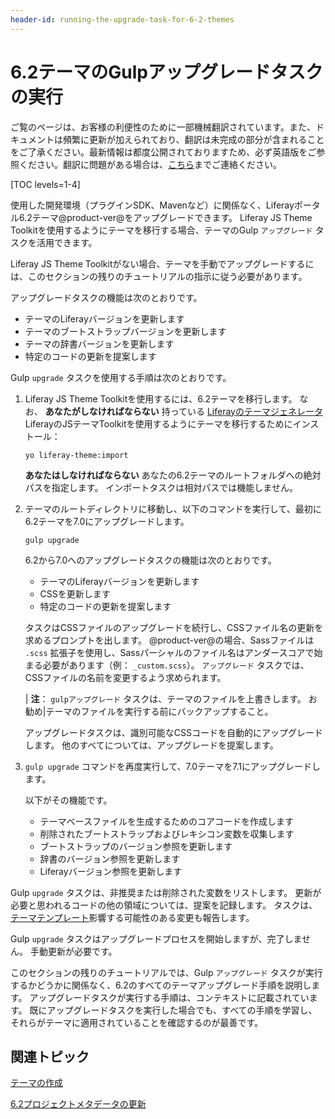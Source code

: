 ```yaml
---
header-id: running-the-upgrade-task-for-6-2-themes
---
```


# 6.2テーマのGulpアップグレードタスクの実行

<p class="alert alert-info"><span class="wysiwyg-color-blue120">ご覧のページは、お客様の利便性のために一部機械翻訳されています。また、ドキュメントは頻繁に更新が加えられており、翻訳は未完成の部分が含まれることをご了承ください。最新情報は都度公開されておりますため、必ず英語版をご参照ください。翻訳に問題がある場合は、<a href="mailto:support-content-jp@liferay.com">こちら</a>までご連絡ください。</span></p>

[TOC levels=1-4]

使用した開発環境（プラグインSDK、Mavenなど）に関係なく、Liferayポータル6.2テーマ@product-ver@をアップグレードできます。 Liferay JS Theme Toolkitを使用するようにテーマを移行する場合、テーマのGulp `アップグレード` タスクを活用できます。

Liferay JS Theme Toolkitがない場合、テーマを手動でアップグレードするには、このセクションの残りのチュートリアルの指示に従う必要があります。

アップグレードタスクの機能は次のとおりです。

  - テーマのLiferayバージョンを更新します
  - テーマのブートストラップバージョンを更新します
  - テーマの辞書バージョンを更新します
  - 特定のコードの更新を提案します

Gulp `upgrade` タスクを使用する手順は次のとおりです。

1.  Liferay JS Theme Toolkitを使用するには、6.2テーマを移行します。 なお、 **あなたがしなければならない** 持っている [Liferayのテーマジェネレータ](/docs/7-1/tutorials/-/knowledge_base/t/creating-themes) LiferayのJSテーマToolkitを使用するようにテーマを移行するためにインストール：
   
        yo liferay-theme:import

    **あなたはしなければならない** あなたの6.2テーマのルートフォルダへの絶対パスを指定します。 インポートタスクは相対パスでは機能しません。

2.  テーマのルートディレクトリに移動し、以下のコマンドを実行して、最初に6.2テーマを7.0にアップグレードします。
   
        gulp upgrade

    6.2から7.0へのアップグレードタスクの機能は次のとおりです。

      - テーマのLiferayバージョンを更新します
      - CSSを更新します
      - 特定のコードの更新を提案します

    タスクはCSSファイルのアップグレードを続行し、CSSファイル名の更新を求めるプロンプトを出します。 @product-ver@の場合、Sassファイルは `.scss` 拡張子を使用し、Sassパーシャルのファイル名はアンダースコアで始まる必要があります（例： `_custom.scss`）。 `アップグレード` タスクでは、CSSファイルの名前を変更するよう求められます。

    | **注**： `gulpアップグレード` タスクは、テーマのファイルを上書きします。 お勧め|テーマのファイルを実行する前にバックアップすること。

    アップグレードタスクは、識別可能なCSSコードを自動的にアップグレードします。 他のすべてについては、アップグレードを提案します。

3.  `gulp upgrade` コマンドを再度実行して、7.0テーマを7.1にアップグレードします。

    以下がその機能です。

      - テーマベースファイルを生成するためのコアコードを作成します
      - 削除されたブートストラップおよびレキシコン変数を収集します
      - ブートストラップのバージョン参照を更新します
      - 辞書のバージョン参照を更新します
      - Liferayバージョン参照を更新します

Gulp `upgrade` タスクは、非推奨または削除された変数をリストします。 更新が必要と思われるコードの他の領域については、提案を記録します。 タスクは、 [テーマテンプレート](/docs/7-1/tutorials/-/knowledge_base/t/updating-6-2-theme-templates)影響する可能性のある変更も報告します。

Gulp `upgrade` タスクはアップグレードプロセスを開始しますが、完了しません。 手動更新が必要です。

このセクションの残りのチュートリアルでは、Gulp `アップグレード` タスクが実行するかどうかに関係なく、6.2のすべてのテーマアップグレード手順を説明します。 アップグレードタスクが実行する手順は、コンテキストに記載されています。 既にアップグレードタスクを実行した場合でも、すべての手順を学習し、それらがテーマに適用されていることを確認するのが最善です。

## 関連トピック

[テーマの作成](/docs/7-1/tutorials/-/knowledge_base/t/creating-themes)

[6.2プロジェクトメタデータの更新](/docs/7-1/tutorials/-/knowledge_base/t/updating-6-2-project-metadata)
